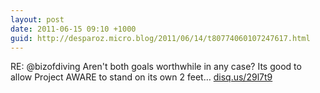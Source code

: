 ```yaml
---
layout: post
date: 2011-06-15 09:10 +1000
guid: http://desparoz.micro.blog/2011/06/14/t80774060107247617.html
---
```

RE: @bizofdiving Aren't both goals worthwhile in any case? Its good to allow Project AWARE to stand on its own 2 feet… [disq.us/29l7t9](http://disq.us/29l7t9)
